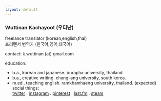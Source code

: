 ```yaml
---
layout: default
---
```


### Wuttinan Kachayoot (우티난)  

freelance translator (korean,english,thai)  
프리랜서 번역가 (한국어,영어,태국어)  

contact: k.wuttinan (at) gmail.com

education:  
- b.a., korean and japanese. burapha university, thailand.  
- b.a., creative writing. chung-ang university, south korea.  
- m.ed., teaching english. ramkhamhaeng university, thailand. (expected)  
social things:  
[twitter](http://twitter.com/wuttinan) . [instagram](http://instagr.am/wuttinanp) . [pinterest](http://pinterest.com/wuttinan) . [last.fm](http://last.fm/user/ping880727) . [steam](http://steamcommunity.com/id/wuttinan)
